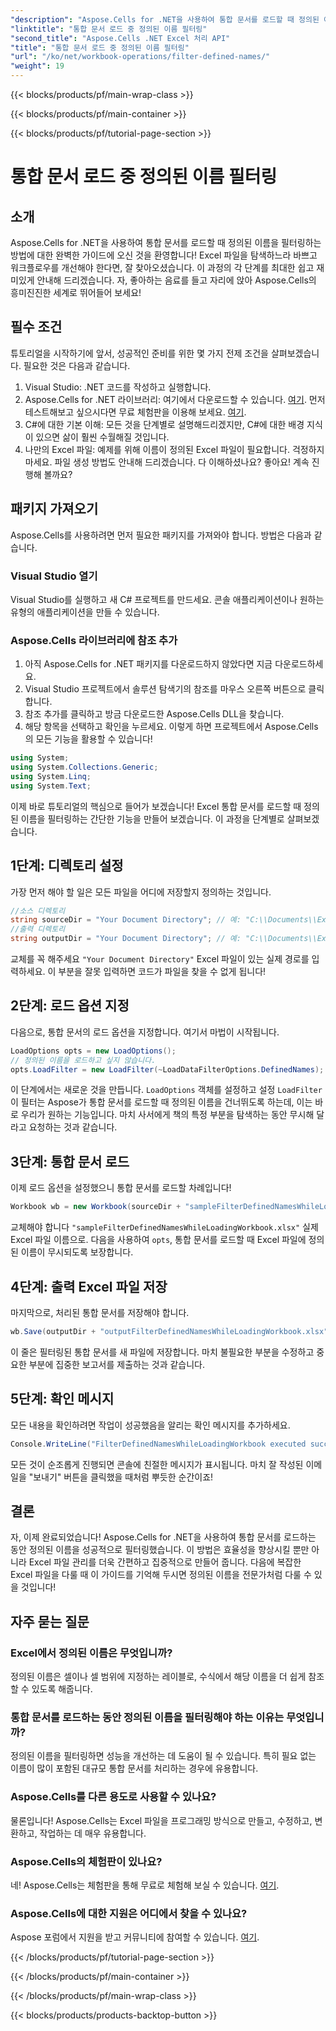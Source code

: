 ```yaml
---
"description": "Aspose.Cells for .NET을 사용하여 통합 문서를 로드할 때 정의된 이름을 필터링하는 방법을 알아보세요. Excel 처리 기능을 개선하기 위한 단계별 가이드입니다."
"linktitle": "통합 문서 로드 중 정의된 이름 필터링"
"second_title": "Aspose.Cells .NET Excel 처리 API"
"title": "통합 문서 로드 중 정의된 이름 필터링"
"url": "/ko/net/workbook-operations/filter-defined-names/"
"weight": 19
---
```


{{< blocks/products/pf/main-wrap-class >}}

{{< blocks/products/pf/main-container >}}

{{< blocks/products/pf/tutorial-page-section >}}

# 통합 문서 로드 중 정의된 이름 필터링

## 소개
Aspose.Cells for .NET을 사용하여 통합 문서를 로드할 때 정의된 이름을 필터링하는 방법에 대한 완벽한 가이드에 오신 것을 환영합니다! Excel 파일을 탐색하느라 바쁘고 워크플로우를 개선해야 한다면, 잘 찾아오셨습니다. 이 과정의 각 단계를 최대한 쉽고 재미있게 안내해 드리겠습니다. 자, 좋아하는 음료를 들고 자리에 앉아 Aspose.Cells의 흥미진진한 세계로 뛰어들어 보세요!
## 필수 조건
튜토리얼을 시작하기에 앞서, 성공적인 준비를 위한 몇 가지 전제 조건을 살펴보겠습니다. 필요한 것은 다음과 같습니다.
1. Visual Studio: .NET 코드를 작성하고 실행합니다.
2. Aspose.Cells for .NET 라이브러리: 여기에서 다운로드할 수 있습니다. [여기](https://releases.aspose.com/cells/net/). 먼저 테스트해보고 싶으시다면 무료 체험판을 이용해 보세요. [여기](https://releases.aspose.com/).
3. C#에 대한 기본 이해: 모든 것을 단계별로 설명해드리겠지만, C#에 대한 배경 지식이 있으면 삶이 훨씬 수월해질 것입니다.
4. 나만의 Excel 파일: 예제를 위해 이름이 정의된 Excel 파일이 필요합니다. 걱정하지 마세요. 파일 생성 방법도 안내해 드리겠습니다.
다 이해하셨나요? 좋아요! 계속 진행해 볼까요?
## 패키지 가져오기
Aspose.Cells를 사용하려면 먼저 필요한 패키지를 가져와야 합니다. 방법은 다음과 같습니다.
### Visual Studio 열기
Visual Studio를 실행하고 새 C# 프로젝트를 만드세요. 콘솔 애플리케이션이나 원하는 유형의 애플리케이션을 만들 수 있습니다.
### Aspose.Cells 라이브러리에 참조 추가
1. 아직 Aspose.Cells for .NET 패키지를 다운로드하지 않았다면 지금 다운로드하세요.
2. Visual Studio 프로젝트에서 솔루션 탐색기의 참조를 마우스 오른쪽 버튼으로 클릭합니다.
3. 참조 추가를 클릭하고 방금 다운로드한 Aspose.Cells DLL을 찾습니다.
4. 해당 항목을 선택하고 확인을 누르세요.
이렇게 하면 프로젝트에서 Aspose.Cells의 모든 기능을 활용할 수 있습니다!
```csharp
using System;
using System.Collections.Generic;
using System.Linq;
using System.Text;
```
이제 바로 튜토리얼의 핵심으로 들어가 보겠습니다! Excel 통합 문서를 로드할 때 정의된 이름을 필터링하는 간단한 기능을 만들어 보겠습니다. 이 과정을 단계별로 살펴보겠습니다.
## 1단계: 디렉토리 설정
가장 먼저 해야 할 일은 모든 파일을 어디에 저장할지 정의하는 것입니다.
```csharp
//소스 디렉토리
string sourceDir = "Your Document Directory"; // 예: "C:\\Documents\\ExcelFiles\\"
//출력 디렉토리
string outputDir = "Your Document Directory"; // 예: "C:\\Documents\\ExcelFiles\\Output\\"
```
교체를 꼭 해주세요 `"Your Document Directory"` Excel 파일이 있는 실제 경로를 입력하세요. 이 부분을 잘못 입력하면 코드가 파일을 찾을 수 없게 됩니다!
## 2단계: 로드 옵션 지정
다음으로, 통합 문서의 로드 옵션을 지정합니다. 여기서 마법이 시작됩니다.
```csharp
LoadOptions opts = new LoadOptions();
// 정의된 이름을 로드하고 싶지 않습니다.
opts.LoadFilter = new LoadFilter(~LoadDataFilterOptions.DefinedNames);
```
이 단계에서는 새로운 것을 만듭니다. `LoadOptions` 객체를 설정하고 설정 `LoadFilter`이 필터는 Aspose가 통합 문서를 로드할 때 정의된 이름을 건너뛰도록 하는데, 이는 바로 우리가 원하는 기능입니다. 마치 사서에게 책의 특정 부분을 탐색하는 동안 무시해 달라고 요청하는 것과 같습니다.
## 3단계: 통합 문서 로드
이제 로드 옵션을 설정했으니 통합 문서를 로드할 차례입니다!
```csharp
Workbook wb = new Workbook(sourceDir + "sampleFilterDefinedNamesWhileLoadingWorkbook.xlsx", opts);
```
교체해야 합니다 `"sampleFilterDefinedNamesWhileLoadingWorkbook.xlsx"` 실제 Excel 파일 이름으로. 다음을 사용하여 `opts`, 통합 문서를 로드할 때 Excel 파일에 정의된 이름이 무시되도록 보장합니다.
## 4단계: 출력 Excel 파일 저장
마지막으로, 처리된 통합 문서를 저장해야 합니다.
```csharp
wb.Save(outputDir + "outputFilterDefinedNamesWhileLoadingWorkbook.xlsx");
```
이 줄은 필터링된 통합 문서를 새 파일에 저장합니다. 마치 불필요한 부분을 수정하고 중요한 부분에 집중한 보고서를 제출하는 것과 같습니다.
## 5단계: 확인 메시지
모든 내용을 확인하려면 작업이 성공했음을 알리는 확인 메시지를 추가하세요.
```csharp
Console.WriteLine("FilterDefinedNamesWhileLoadingWorkbook executed successfully.");
```
모든 것이 순조롭게 진행되면 콘솔에 친절한 메시지가 표시됩니다. 마치 잘 작성된 이메일을 "보내기" 버튼을 클릭했을 때처럼 뿌듯한 순간이죠!
## 결론
자, 이제 완료되었습니다! Aspose.Cells for .NET을 사용하여 통합 문서를 로드하는 동안 정의된 이름을 성공적으로 필터링했습니다. 이 방법은 효율성을 향상시킬 뿐만 아니라 Excel 파일 관리를 더욱 간편하고 집중적으로 만들어 줍니다. 다음에 복잡한 Excel 파일을 다룰 때 이 가이드를 기억해 두시면 정의된 이름을 전문가처럼 다룰 수 있을 것입니다!
## 자주 묻는 질문
### Excel에서 정의된 이름은 무엇입니까?  
정의된 이름은 셀이나 셀 범위에 지정하는 레이블로, 수식에서 해당 이름을 더 쉽게 참조할 수 있도록 해줍니다.
### 통합 문서를 로드하는 동안 정의된 이름을 필터링해야 하는 이유는 무엇입니까?  
정의된 이름을 필터링하면 성능을 개선하는 데 도움이 될 수 있습니다. 특히 필요 없는 이름이 많이 포함된 대규모 통합 문서를 처리하는 경우에 유용합니다.
### Aspose.Cells를 다른 용도로 사용할 수 있나요?  
물론입니다! Aspose.Cells는 Excel 파일을 프로그래밍 방식으로 만들고, 수정하고, 변환하고, 작업하는 데 매우 유용합니다.
### Aspose.Cells의 체험판이 있나요?  
네! Aspose.Cells는 체험판을 통해 무료로 체험해 보실 수 있습니다. [여기](https://releases.aspose.com/).
### Aspose.Cells에 대한 지원은 어디에서 찾을 수 있나요?  
Aspose 포럼에서 지원을 받고 커뮤니티에 참여할 수 있습니다. [여기](https://forum.aspose.com/c/cells/9).


{{< /blocks/products/pf/tutorial-page-section >}}

{{< /blocks/products/pf/main-container >}}

{{< /blocks/products/pf/main-wrap-class >}}

{{< blocks/products/products-backtop-button >}}